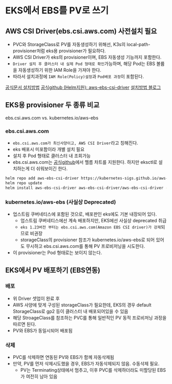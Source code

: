 # EKS에서 EBS를 PV로 쓰기

## AWS CSI Driver(ebs.csi.aws.com) 사전설치 필요

- PVC와 StorageClass로 PV를 자동생성하기 위해선, K3s의 local-path-provisioner처럼 eks용 provisioner가 필요하다.
- AWS CSI Driver가 eks의 provisioner이며, EBS 자동생성 기능까지 포함한다.
- `Driver 설치 후 클러스터 내 실제 Pod 형태로 확인`가능하며, 해당 Pod는 EBS 볼륨을 자동생성하기 위한 IAM Role을 가져야 한다.
- 따라서 설치과정에 `IAM Role(Policy)설정`과 `Pod배포 과정`이 포함된다.

[공식문서 설치방법](https://docs.aws.amazon.com/eks/latest/userguide/ebs-csi.html)
[공식github (Helm지원): aws-ebs-csi-driver](https://github.com/kubernetes-sigs/aws-ebs-csi-driver)
[설치방법 블로그](https://developc.tistory.com/entry/Amazon-EBS-CSI-driver)

## EKS용 provisioner 두 종류 비교

ebs.csi.aws.com vs. kubernetes.io/aws-ebs

### ebs.csi.aws.com

- `ebs.csi.aws.com가 최신사양이고, AWS CSI Driver`라고 칭해진다.
- eks 배포시 미포함이라 개별 설치 필요
- 설치 후 Pod 형태로 클러스터 내 조회가능
- ebs.csi.aws.com는 [공식github](https://github.com/kubernetes-sigs/aws-ebs-csi-driver)에서 헬름 차트를 지원한다. 하지만 eksctl로 설치하는게 더 쉬워보이긴 한다.

```sh
helm repo add aws-ebs-csi-driver https://kubernetes-sigs.github.io/aws-ebs-csi-driver
helm repo update
helm install aws-ebs-csi-driver aws-ebs-csi-driver/aws-ebs-csi-driver -n kube-system -f values.yaml  # value 별도 설정 필요
```

### kubernetes.io/aws-ebs (사실상 Deprecated)

- 업스트림 쿠버네티스에 포함된 것으로, 배포판인 eks에도 기본 내장되어 있다.
  - 업스트림 쿠버네티스에선 계속 배포하지만, EKS에선 사실상 deprecated 취급
  - `eks 1.23버전 부터는 ebs.csi.aws.com(Amazon EBS CSI driver)가 강제`되므로 비권장
  - storageClass의 provisioner 참조가 kubernetes.io/aws-ebs로 되어 있어도 무시하고 ebs.csi.aws.com를 통해 PV 프로비저닝을 시도한다.
- 이 provisioner는 Pod 형태로는 보이지 않는다.

## EKS에서 PV 배포하기 (EBS연동)

### 배포

- 위 Driver 셋업이 완료 후
- AWS 사양에 맞게 구성된 storageClass가 필요한데, EKS의 경우 default StorageClass로 gp2 등이 클러스터 내 배포되어있을 수 있음
- 해당 StroageClass를 참조하는 PVC를 통해 일반적인 PV 동적 프로비저닝 과정을 따르면 된다.
- PV와 EBS가 동일시되어 배포됨

### 삭제

- PVC를 삭제하면 연동된 PV와 EBS가 함께 자동삭제됨
- 만약, PV를 먼저 삭제시도했을 경우, EBS가 자동삭제되지 않음. 수동삭제 필요.
  - PV는 Terminating상태에서 멈추고, 이후 PVC를 삭제하더라도 미할당된 EBS가 여전히 남아 있음